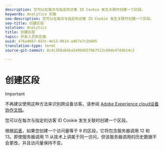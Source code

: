 ```yaml
---
description: 您可以在每次与指定的访客 ID Cookie 发生关联时创建一个区段。
keywords: Analytics 实施
seo-description: 您可以在每次与指定的访客 ID Cookie 发生关联时创建一个区段。
seo-title: 创建区段
solution: Analytics
title: 创建区段
topic: 开发人员和实施
uuid: 476a4667-033c-4e53-961d-ad67e7c2b045
translation-type: tm+mt
source-git-commit: 8c4c368a84ba5499d85f0b7512c99de47ddb14c2

---
```



# 创建区段

>[!IMPORTANT]
>
>不再建议使用这种方法来识别跨设备访客。请参阅 [Adobe Experience cloud设备协作文档](https://marketing.adobe.com/resources/help/en_US/mcdc/)。

您可以在每次与指定的访客 ID Cookie 发生关联时创建一个区段。

根据[前表](/help/implement/js-implementation/xdevice-visid/visit-example.md)，如果您创建一个访问量等于 9 的区段，它将包含服务器调用 12 和 13。即使服务器调用 11 从技术上讲属于同一访问，但该服务器调用的历史数据不会更改，并且访问量保持不变。
